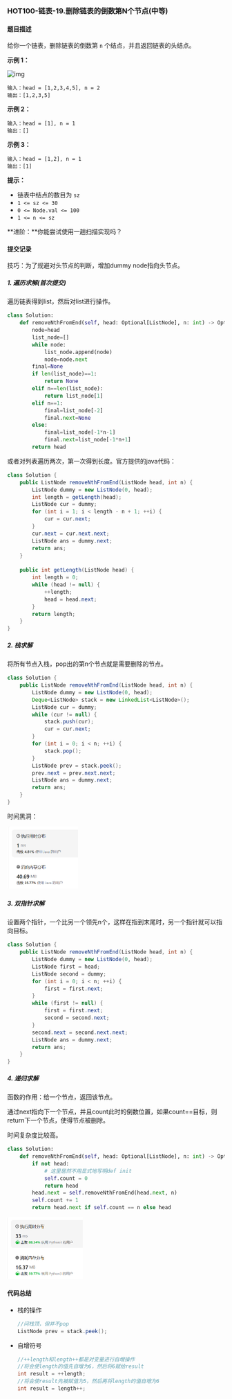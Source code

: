### HOT100-链表-19.删除链表的倒数第N个节点(中等)

#### 题目描述

给你一个链表，删除链表的倒数第 `n` 个结点，并且返回链表的头结点。

 

**示例 1：**

![img](https://assets.leetcode.com/uploads/2020/10/03/remove_ex1.jpg)

```
输入：head = [1,2,3,4,5], n = 2
输出：[1,2,3,5]
```

**示例 2：**

```
输入：head = [1], n = 1
输出：[]
```

**示例 3：**

```
输入：head = [1,2], n = 1
输出：[1]
```

 

**提示：**

- 链表中结点的数目为 `sz`
- `1 <= sz <= 30`
- `0 <= Node.val <= 100`
- `1 <= n <= sz`

 

**进阶：**你能尝试使用一趟扫描实现吗？



#### 提交记录

技巧：为了规避对头节点的判断，增加dummy node指向头节点。

##### 1. 遍历求解(首次提交)

遍历链表得到list，然后对list进行操作。

```python
class Solution:
    def removeNthFromEnd(self, head: Optional[ListNode], n: int) -> Optional[ListNode]:
        node=head
        list_node=[]
        while node:
            list_node.append(node)
            node=node.next
        final=None
        if len(list_node)==1:
            return None
        elif n==len(list_node):
            return list_node[1]
        elif n==1:
            final=list_node[-2]
            final.next=None
        else:
            final=list_node[-1*n-1]
            final.next=list_node[-1*n+1]
        return head
```

或者对列表遍历两次，第一次得到长度。官方提供的java代码：

````java
class Solution {
    public ListNode removeNthFromEnd(ListNode head, int n) {
        ListNode dummy = new ListNode(0, head);
        int length = getLength(head);
        ListNode cur = dummy;
        for (int i = 1; i < length - n + 1; ++i) {
            cur = cur.next;
        }
        cur.next = cur.next.next;
        ListNode ans = dummy.next;
        return ans;
    }

    public int getLength(ListNode head) {
        int length = 0;
        while (head != null) {
            ++length;
            head = head.next;
        }
        return length;
    }
}
````



##### 2. 栈求解

将所有节点入栈，pop出的第n个节点就是需要删除的节点。

````java
class Solution {
    public ListNode removeNthFromEnd(ListNode head, int n) {
        ListNode dummy = new ListNode(0, head);
        Deque<ListNode> stack = new LinkedList<ListNode>();
        ListNode cur = dummy;
        while (cur != null) {
            stack.push(cur);
            cur = cur.next;
        }
        for (int i = 0; i < n; ++i) {
            stack.pop();
        }
        ListNode prev = stack.peek();
        prev.next = prev.next.next;
        ListNode ans = dummy.next;
        return ans;
    }
}
````

时间黑洞：

<img src="images\image-20240301140322998.png" alt="image-20240301140322998" style="zoom:50%;" />



##### 3. 双指针求解

设置两个指针，一个比另一个领先n个，这样在指到末尾时，另一个指针就可以指向目标。

````java
class Solution {
    public ListNode removeNthFromEnd(ListNode head, int n) {
        ListNode dummy = new ListNode(0, head);
        ListNode first = head;
        ListNode second = dummy;
        for (int i = 0; i < n; ++i) {
            first = first.next;
        }
        while (first != null) {
            first = first.next;
            second = second.next;
        }
        second.next = second.next.next;
        ListNode ans = dummy.next;
        return ans;
    }
}
````



##### 4. 递归求解

函数的作用：给一个节点，返回该节点。

通过next指向下一个节点，并且count此时的倒数位置，如果count==目标，则return下一个节点，使得节点被删除。

时间复杂度比较高。

````python
class Solution:
    def removeNthFromEnd(self, head: Optional[ListNode], n: int) -> Optional[ListNode]:
        if not head: 
            # 这里居然不用显式地写明def init
            self.count = 0
            return head
        head.next = self.removeNthFromEnd(head.next, n)
        self.count += 1
        return head.next if self.count == n else head 
````

<img src="images\image-20240301141503641.png" alt="image-20240301141503641" style="zoom:50%;" />



#### 代码总结

- 栈的操作

  ````java
  //问栈顶，但并不pop
  ListNode prev = stack.peek();
  ````
  
- 自增符号

  ````java
  //++length和length++都是对变量进行自增操作
  //将会使length的值先自增为6，然后将6赋给result
  int result = ++length;
  //将会使result先被赋值为5，然后再将length的值自增为6
  int result = length++; 
  
  ````
